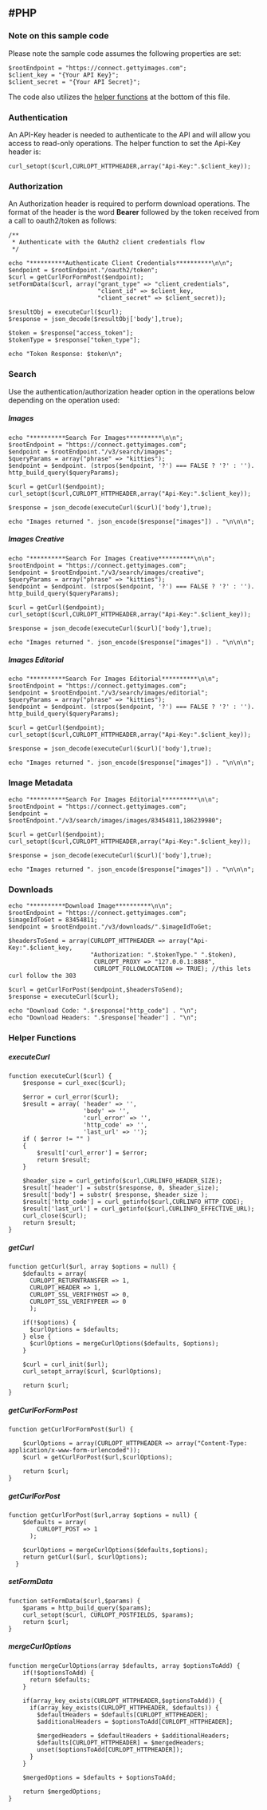 #PHP
---
### Note on this sample code

Please note the sample code assumes the following properties are set:

    $rootEndpoint = "https://connect.gettyimages.com";
    $client_key = "{Your API Key}";
    $client_secret = "{Your API Secret}";

The code also utilizes the [helper functions](#helper-functions) at the bottom of this file.  

### Authentication

An API-Key header is needed to authenticate to the API and will allow you access to read-only operations. The helper function to set the Api-Key header is:

    curl_setopt($curl,CURLOPT_HTTPHEADER,array("Api-Key:".$client_key));

### Authorization

An Authorization header is required to perform download operations. The format of the header is the word **Bearer** followed by the token received from a call to oauth2/token as follows:

    /**
     * Authenticate with the OAuth2 client credentials flow
     */

    echo "**********Authenticate Client Credentials**********\n\n";
    $endpoint = $rootEndpoint."/oauth2/token";
    $curl = getCurlForFormPost($endpoint);
    setFormData($curl, array("grant_type" => "client_credentials",
                             "client_id" => $client_key,
                             "client_secret" => $client_secret));

    $resultObj = executeCurl($curl);
    $response = json_decode($resultObj['body'],true);

    $token = $response["access_token"];
    $tokenType = $response["token_type"];

    echo "Token Response: $token\n";

### Search

Use the authentication/authorization header option in the operations below depending on the operation used:

##### Images

    echo "**********Search For Images**********\n\n";
	$rootEndpoint = "https://connect.gettyimages.com";
    $endpoint = $rootEndpoint."/v3/search/images";
    $queryParams = array("phrase" => "kitties");
    $endpoint = $endpoint. (strpos($endpoint, '?') === FALSE ? '?' : ''). http_build_query($queryParams);

    $curl = getCurl($endpoint);
    curl_setopt($curl,CURLOPT_HTTPHEADER,array("Api-Key:".$client_key));

    $response = json_decode(executeCurl($curl)['body'],true);

    echo "Images returned ". json_encode($response["images"]) . "\n\n\n";

##### Images Creative

    echo "**********Search For Images Creative**********\n\n";
	$rootEndpoint = "https://connect.gettyimages.com";
    $endpoint = $rootEndpoint."/v3/search/images/creative";
    $queryParams = array("phrase" => "kitties");
    $endpoint = $endpoint. (strpos($endpoint, '?') === FALSE ? '?' : ''). http_build_query($queryParams);

    $curl = getCurl($endpoint);
    curl_setopt($curl,CURLOPT_HTTPHEADER,array("Api-Key:".$client_key));

    $response = json_decode(executeCurl($curl)['body'],true);

    echo "Images returned ". json_encode($response["images"]) . "\n\n\n";

##### Images Editorial

    echo "**********Search For Images Editorial**********\n\n";
	$rootEndpoint = "https://connect.gettyimages.com";
    $endpoint = $rootEndpoint."/v3/search/images/editorial";
    $queryParams = array("phrase" => "kitties");
    $endpoint = $endpoint. (strpos($endpoint, '?') === FALSE ? '?' : ''). http_build_query($queryParams);

    $curl = getCurl($endpoint);
    curl_setopt($curl,CURLOPT_HTTPHEADER,array("Api-Key:".$client_key));

    $response = json_decode(executeCurl($curl)['body'],true);

    echo "Images returned ". json_encode($response["images"]) . "\n\n\n";

### Image Metadata

    echo "**********Search For Images Editorial**********\n\n";
	$rootEndpoint = "https://connect.gettyimages.com";
    $endpoint = $rootEndpoint."/v3/search/images/images/83454811,186239980";
    
    $curl = getCurl($endpoint);
    curl_setopt($curl,CURLOPT_HTTPHEADER,array("Api-Key:".$client_key));

    $response = json_decode(executeCurl($curl)['body'],true);

    echo "Images returned ". json_encode($response["images"]) . "\n\n\n";

### Downloads

    echo "**********Download Image**********\n\n";
	$rootEndpoint = "https://connect.gettyimages.com";
    $imageIdToGet = 83454811;
    $endpoint = $rootEndpoint."/v3/downloads/".$imageIdToGet;

    $headersToSend = array(CURLOPT_HTTPHEADER => array("Api-Key:".$client_key,
                           "Authorization: ".$tokenType." ".$token),
                            CURLOPT_PROXY => "127.0.0.1:8888",
                            CURLOPT_FOLLOWLOCATION => TRUE); //this lets curl follow the 303

    $curl = getCurlForPost($endpoint,$headersToSend);
    $response = executeCurl($curl);

    echo "Download Code: ".$response["http_code"] . "\n";
    echo "Download Headers: ".$response['header'] . "\n";

### Helper Functions

##### executeCurl

	function executeCurl($curl) {
	    $response = curl_exec($curl);
	
	    $error = curl_error($curl);
	    $result = array( 'header' => '', 
	                     'body' => '', 
	                     'curl_error' => '', 
	                     'http_code' => '',
	                     'last_url' => '');
	    if ( $error != "" )
	    {
	        $result['curl_error'] = $error;
	        return $result;
	    }
	
	    $header_size = curl_getinfo($curl,CURLINFO_HEADER_SIZE);
	    $result['header'] = substr($response, 0, $header_size);
	    $result['body'] = substr( $response, $header_size );
	    $result['http_code'] = curl_getinfo($curl,CURLINFO_HTTP_CODE);
	    $result['last_url'] = curl_getinfo($curl,CURLINFO_EFFECTIVE_URL);
	    curl_close($curl);
	    return $result;
	}

##### getCurl

    function getCurl($url, array $options = null) {
	    $defaults = array(
	      CURLOPT_RETURNTRANSFER => 1,
	      CURLOPT_HEADER => 1,
	      CURLOPT_SSL_VERIFYHOST => 0,
	      CURLOPT_SSL_VERIFYPEER => 0
	      );
	
	    if(!$options) {
	      $curlOptions = $defaults;
	    } else {
	      $curlOptions = mergeCurlOptions($defaults, $options);
	    }
	
	    $curl = curl_init($url);
	    curl_setopt_array($curl, $curlOptions);
	
	    return $curl;
	}

##### getCurlForFormPost
	
    function getCurlForFormPost($url) {
	
	    $curlOptions = array(CURLOPT_HTTPHEADER => array("Content-Type: application/x-www-form-urlencoded")); 
	    $curl = getCurlForPost($url,$curlOptions);
	
	    return $curl;
	}

##### getCurlForPost	

    function getCurlForPost($url,array $options = null) {
	    $defaults = array(
	        CURLOPT_POST => 1
	      );
	
	    $curlOptions = mergeCurlOptions($defaults,$options);
	    return getCurl($url, $curlOptions);
	  }

##### setFormData

    function setFormData($curl,$params) {
	    $params = http_build_query($params);
	    curl_setopt($curl, CURLOPT_POSTFIELDS, $params);
	    return $curl;
    }
	
##### mergeCurlOptions

	function mergeCurlOptions(array $defaults, array $optionsToAdd) {
	    if(!$optionsToAdd) {
	      return $defaults;
	    }
	
	    if(array_key_exists(CURLOPT_HTTPHEADER,$optionsToAdd)) {    
	      if(array_key_exists(CURLOPT_HTTPHEADER, $defaults)) {
	        $defaultHeaders = $defaults[CURLOPT_HTTPHEADER];
	        $additionalHeaders = $optionsToAdd[CURLOPT_HTTPHEADER];
	
	        $mergedHeaders = $defaultHeaders + $additionalHeaders;
	        $defaults[CURLOPT_HTTPHEADER] = $mergedHeaders;
	        unset($optionsToAdd[CURLOPT_HTTPHEADER]);
	      }
	    }
	
	    $mergedOptions = $defaults + $optionsToAdd;
	
	    return $mergedOptions;
    }